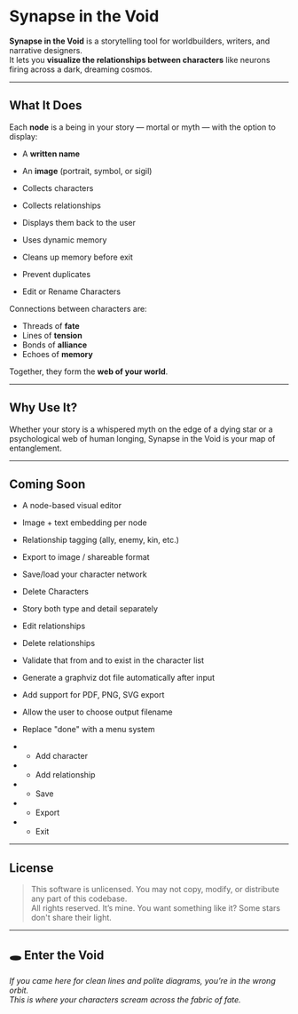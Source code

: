 # Synapse in the Void

**Synapse in the Void** is a storytelling tool for worldbuilders, writers, and narrative designers.  
It lets you **visualize the relationships between characters** like neurons firing across a dark, dreaming cosmos.

---

## What It Does

Each **node** is a being in your story — mortal or myth — with the option to display:

- A **written name**
- An **image** (portrait, symbol, or sigil)

- Collects characters
- Collects relationships
- Displays them back to the user
- Uses dynamic memory
- Cleans up memory before exit
- Prevent duplicates
- Edit or Rename Characters

Connections between characters are:

- Threads of **fate**
- Lines of **tension**
- Bonds of **alliance**
- Echoes of **memory**

Together, they form the **web of your world**.

---

## Why Use It?

Whether your story is a whispered myth on the edge of a dying star or a psychological web of human longing,  Synapse in the Void is your map of entanglement.

---

## Coming Soon

- A node-based visual editor
- Image + text embedding per node
- Relationship tagging (ally, enemy, kin, etc.)
- Export to image / shareable format
- Save/load your character network

- Delete Characters
- Story both type and detail separately
- Edit relationships
- Delete relationships
- Validate that from and to exist in the character list

- Generate a graphviz dot file automatically after input
- Add support for PDF, PNG, SVG export
- Allow the user to choose output filename

- Replace "done" with a menu system
- - Add character
- - Add relationship
- - Save
- - Export
- - Exit


---

## License

> This software is unlicensed. You may not copy, modify, or distribute any part of this codebase.  
> All rights reserved.
> It’s mine. You want something like it?
> Some stars don't share their light.

---

## 🕳️ Enter the Void

*If you came here for clean lines and polite diagrams, you’re in the wrong orbit.  
This is where your characters scream across the fabric of fate.*

